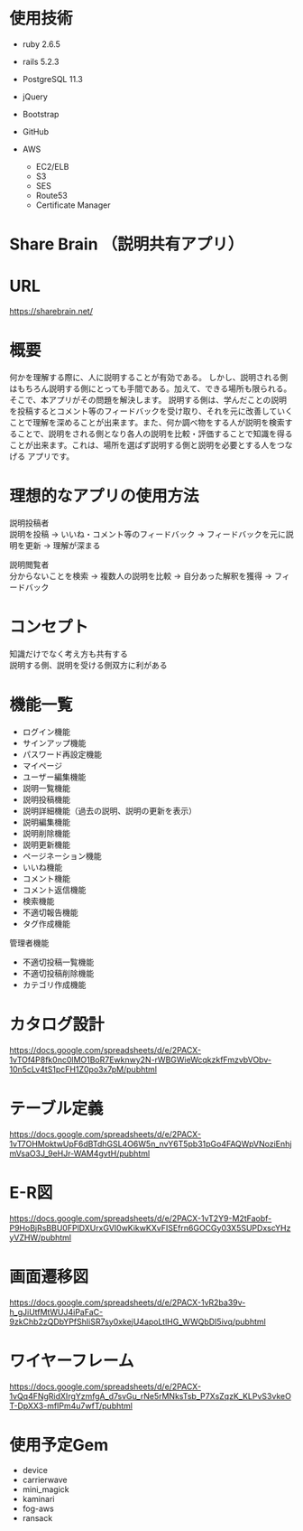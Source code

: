 # 使用技術

- ruby 2.6.5
- rails 5.2.3
- PostgreSQL 11.3
- jQuery
- Bootstrap
- GitHub
- AWS

  - EC2/ELB
  - S3
  - SES
  - Route53
  - Certificate Manager

# Share Brain （説明共有アプリ）

# URL

<https://sharebrain.net/>

# 概要

何かを理解する際に、人に説明することが有効である。 しかし、説明される側はもちろん説明する側にとっても手間である。加えて、できる場所も限られる。 そこで、本アプリがその問題を解決します。 説明する側は、学んだことの説明を投稿するとコメント等のフィードバックを受け取り、それを元に改善していくことで理解を深めることが出来ます。また、何か調べ物をする人が説明を検索することで、説明をされる側となり各人の説明を比較・評価することで知識を得ることが出来ます。これは、場所を選ばず説明する側と説明を必要とする人をつなげる アプリです。

# 理想的なアプリの使用方法

説明投稿者<br>
説明を投稿 → いいね・コメント等のフィードバック → フィードバックを元に説明を更新 → 理解が深まる<br>

説明閲覧者<br>
分からないことを検索 → 複数人の説明を比較 → 自分あった解釈を獲得 → フィードバック

# コンセプト

知識だけでなく考え方も共有する<br>
説明する側、説明を受ける側双方に利がある

# 機能一覧

- ログイン機能
- サインアップ機能
- パスワード再設定機能
- マイページ
- ユーザー編集機能
- 説明一覧機能
- 説明投稿機能
- 説明詳細機能（過去の説明、説明の更新を表示）
- 説明編集機能
- 説明削除機能
- 説明更新機能
- ページネーション機能
- いいね機能
- コメント機能
- コメント返信機能
- 検索機能
- 不適切報告機能
- タグ作成機能<br>

管理者機能

- 不適切投稿一覧機能
- 不適切投稿削除機能
- カテゴリ作成機能

# カタログ設計

<https://docs.google.com/spreadsheets/d/e/2PACX-1vTOf4P8fk0nc0lMO1BoR7Ewknwy2N-rWBGWieWcqkzkfFmzvbVObv-10n5cLv4tS1pcFH1Z0po3x7pM/pubhtml>

# テーブル定義

<https://docs.google.com/spreadsheets/d/e/2PACX-1vT7OHMoktwUpF6dBTdhGSL4O6W5n_nvY6T5pb31pGo4FAQWpVNoziEnhjmVsaO3J_9eHJr-WAM4gvtH/pubhtml>

# E-R図

<https://docs.google.com/spreadsheets/d/e/2PACX-1vT2Y9-M2tFaobf-P9HoBjRsBBU0FPlDXUrxGVI0wKikwKXvFISEfrn6GOCGy03X5SUPDxscYHzyVZHW/pubhtml>

# 画面遷移図

<https://docs.google.com/spreadsheets/d/e/2PACX-1vR2ba39v-h_gJiUtfMtWUJ4iPaFaC-9zkChb2zQDbYPfShIiSR7sy0xkejU4apoLtlHG_WWQbDI5ivq/pubhtml>

# ワイヤーフレーム

<https://docs.google.com/spreadsheets/d/e/2PACX-1vQq4FNgRidXIrgYzmfgA_d7svGu_rNe5rMNksTsb_P7XsZqzK_KLPvS3vkeOT-DpXX3-mfIPm4u7wfT/pubhtml>

# 使用予定Gem

- device
- carrierwave
- mini_magick
- kaminari
- fog-aws
- ransack
